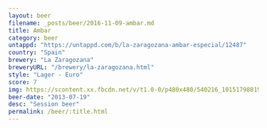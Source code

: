```yaml
---
layout: beer
filename: _posts/beer/2016-11-09-ambar.md
title: Ambar
category: beer
untappd: "https://untappd.com/b/la-zaragozana-ambar-especial/12487"
country: "Spain"
brewery: "La Zaragozana"
breweryURL: "/brewery/la-zaragozana.html"
style: "Lager - Euro"
score: 7
img: https://scontent.xx.fbcdn.net/v/t1.0-0/p480x480/540216_10151798819258745_1593913527_n.jpg?_nc_cat=108&_nc_ht=scontent.xx&oh=6604e72b25b029ddbe443b2e6847e279&oe=5CD94584
beer-date: "2013-07-19"
desc: "Session beer"
permalink: /beer/:title.html
---
```

